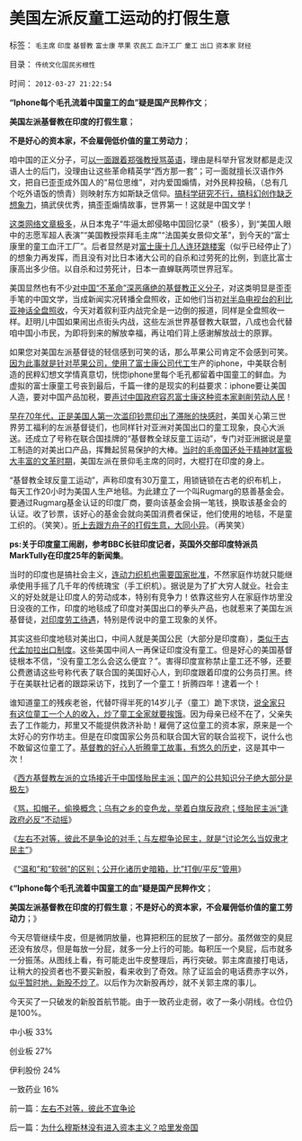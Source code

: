 # 美国左派反童工运动的打假生意

标签： `毛主席` `印度` `基督教` `富士康` `苹果` `农民工` `血汗工厂` `童工` `出口` `资本家` `财经` 

目录： `传统文化国民劣根性`

时间： `2012-03-27 21:22:54`

**“Iphone每个毛孔流着中国童工的血”疑是国产民粹作文**；

**美国左派基督教在印度的打假生意**；

**不是好心的资本家，不会雇佣低价值的童工劳动力**；

咱中国的正义分子，可[以一面跟着郑强教授骂英语](../../../2009/5/19/疑证与实证的精确语义，及疑证从无.md)，理由是科举升官发财都是走汉语人士的后门，没理由让这些革命精英学“西方那一套”；可一面就擅长汉语作外文，把自已歪歪成外国人的“易位思维”，对内爱国煽情，对外民粹投稿，（总有几个吃外语饭的愤青）则映射东方如斯缺乏信仰。[搞科学研究不行，搞科幻创作缺乏想象力](../../../2009/5/23/推荐您的孩子多接触科学科幻作品.md)，搞武侠优秀，搞歪歪煽情故事，世界第一！这就是中国文学！

[这类网络文章极多](../../../2010/10/16/汉语是修辞表意语言，最适合道德口水仗.md)，从日本鬼子“牛逼太郎侵略中国回忆录”（极多），到“美国人眼中的志愿军超人表演”“美国教授崇拜毛主席”“法国美女景仰文革”，到今天的“富士康里的童工血汗工厂”。后者显然是对[富士康十几人连环跳楼案](../../../2010/5/29/富士康无需对员工个人自杀负契约外的责任.md)（似乎已经停止了）的想象力再发挥，而且没有对比日本诸大公司的自杀和过劳死的比例，到底比富士康高出多少倍。以自杀和过劳死计，日本一直蝉联两项世界冠军。

美国显然也有不少[对中国“不革命”深恶痛绝的基督教正义分子](../../../2011/7/18/明确美式民主优越性，否定“全面西化”.md)，对这类明显是歪歪手笔的中国文学，当成新闻实况转播全盘照收，正如他们当初[对半岛电视台的利比亚神话全盘照收](../../../2011/4/22/卡扎菲的雇佣军和利比亚的户籍制度.md)，今天对着叙利亚内战完全是一边倒的报道，同样是全盘照收一样。赶明儿中国如果闹出点街头内战，这些左派世界基督教大联盟，八成也会代替咱中国小市民，为即将到来的解放幸福，再让咱们背上感谢解放战士的原罪。

如果您对美国左派基督徒的轻信感到可笑的话，那么苹果公司肯定不会感到可笑。[因为此事就是针对苹果公司，使用了富士康公司代工](../../../2010/5/29/富士康类廉价出口企业对中国没有贡献.md)生产的iphone，中美联合制造的民粹幻想文学情真意切，恍惚iphone里每个毛孔都留着中国童工的鲜血。为虚拟的富士康童工号丧到最后，千篇一律的是现实的利益要求：iphone要让美国人造，要对中国产品加税，要[声讨中国政府容忍富士康这种资本家剥削劳动人民](../../../2011/7/10/彻头彻尾的《通往奴役之路》.md)！

[早在70年代，正是美国人第一次滥印钞票印出了滞胀的快感时](../../../2011/6/6/凯恩斯滥用数学掩盖根本性的错误.md)，美国关心第三世界劳工福利的左派基督徒们，也同样针对亚洲对美国出口的童工现象，良心大派送。还成立了号称在联合国挂牌的“基督教全球反童工运动”，专门对亚洲据说是童工制造的对美出口产品，挥舞起贸易保护的大棒。[当时的毛帝国还处于精神财富极大丰富的文革时期](../../../2009/7/3/看看毛主席是怎样发动文革反腐的.md)，美国左派在景仰毛主席的同时，大棍打在印度的身上。

“基督教全球反童工运动”，声称印度有30万童工，用锁链锁在古老的织布机上，每天工作20小时为美国人生产地毯。为此建立了一个叫Rugmarg的慈善基金会。要通过Rugmarg基金认证的印度厂商，要向该基金会捐一笔钱，换取该基金会的认证。收了钞票，该好心的基金会就向美国消费者保证，他们使用的地毯，不是童工织的。（笑笑）。[听上去跟方舟子的打假生意，大同小异](../../../2012/2/14/冒牍单于方舟子的粉丝敢死队.md)。（再笑笑）

**ps:关于印度童工闹剧，参考BBC长驻印度记者，英国外交部印度特派员MarkTully在印度25年的新闻集**。

当时的印度也是搞社会主义，[连动力织机也需要国家批准](../../../2012/1/20/印度人的“懒惰”，Charter的种姓，圣雄甘地的梦想.md)，不然家庭作坊就只能继承使用手摇了几千年的传统瑰宝（手工织机）。据说是为了扩大穷人就业。社会主义的好处就是让印度人的劳动成本，特别有竞争力！依靠这些穷人在家庭作坊里没日没夜的工作，印度的地毯成了印度对美国出口的拳头产品，也就惹来了美国左派基督徒，[对印度劳工待遇](../../../2011/12/12/英国工业革命时的社会结构和农民处境.md)，特别是传说中的童工现象的关怀。

其实这些印度地毯对美出口，中间人就是美国公民（大部分是印度裔），[类似于古代孟加拉出口制度](../../../2011/9/19/德国，日本和孟加拉的关税保护.md)。这些美国中间人一再保证印度没有童工。但是好心的美国基督徒根本不信，“没有童工怎么会这么便宜？”。害得印度宣称禁止童工还不够，还要公费邀请这些号称代表了联合国的美国好心人，到印度跟着印度的公务员打黑。终于在美联社记者的跟踪采访下，找到了一个童工！折腾四年！逮着一个！

谁知道童工的残疾老爸，代替吓得半死的14岁儿子（童工）跪下求饶，[说全家只有这位童工一个人的收入，炒了童工全家就要挨饿](../../../2011/12/15/宪章运动“限制童工”“限制女工”的含义.md)。因为母亲已经不在了，父亲失去了工作能力，邦里又不能提供救济补助！雇佣了这位童工的资本家，原来是一个太好心的穷作坊主。但是在印度国家公务员和联合国大官的联合监视下，说什么也不敢留这位童工了。[基督教的好心人折腾童工故事，有悠久的历史](../../../2011/12/6/英国宪章运动不是工人运动，而是“反工人”的运动.md)，这是其中一次！

《[西方基督教左派的立场接近于中国怪胎民主派；国产的公共知识分子绝大部分是极左](../../../2012/3/26/东方民众缺乏对西方社会的了解.md)》

《[骂，扣帽子，偷换概念；乌有之乡的变色龙，举着白旗反政府；怪胎民主派“逢政府必反”不动摇](../../../2012/3/27/骂，扣帽子，偷换概念.md)》

《[左右不对等，彼此不是争论的对手；与左棍争论民主，就是“讨论怎么当奴隶才民主”](../../../2012/3/27/左右不对等，彼此不宜争论.md)》

《[“温和”和“软弱”的区别；公开化诸历史暗箱，比”打倒/平反”管用](http://blog.sina.com.cn/s/blog_5563a64d0102e0bg.html)》

《**“Iphone每个毛孔流着中国童工的血”疑是国产民粹作文**；

**美国左派基督教在印度的打假生意**；**不是好心的资本家，不会雇佣低价值的童工劳动力**；》

今天尽管继续牛皮，但是微阴放量，也算把积压的屁放了一部分。虽然做空的臭屁还没有放尽，但是每放一分屁，就多一分上行的可能。每积压一个臭屁，后市就多一分振荡。从图线上看，有可能走出牛皮整理后，再行突破。郭主席直接打电话，让稍大的投资者也不要买新股，看来收到了奇效。除了证监会的电话费赤字以外，[似乎暂时地，新股不炒了](../../../2012/3/7/股市投资怎样才能发扬雷锋精神？.md)。以后作为次新股再炒，就不关郭主席的事儿。

今天买了一只破发的新股首航节能。由于一致药业走弱，收了一条小阴线。仓位仍是100%。

中小板 33%

创业板 27%

伊利股份 24%

一致药业 16%



前一篇：[左右不对等，彼此不宜争论](../../../2012/3/27/左右不对等，彼此不宜争论.md)

后一篇：[为什么穆斯林没有进入资本主义？哈里发帝国](../../../2012/3/28/为什么穆斯林没有进入资本主义？哈里发帝国.md)